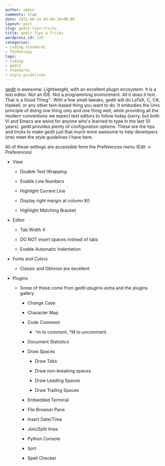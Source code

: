 ```yaml
---
author: admin
comments: true
date: 2011-08-14 04:46:10+00:00
layout: post
slug: gedit-tips-tricks
title: gedit Tips & Tricks
wordpress_id: 129
categories:
- Coding Standards
- Technology
tags:
- coding
- gedit
- standards
- style guidelines
---
```


[gedit](http://projects.gnome.org/gedit/) is awesome. Lightweight, with an excellent plugin ecosystem. It is a text editor. Not an IDE. Not a programming environment. All it does it text. That is a Good Thing™. With a few small tweaks, gedit will do LaTeX, C, C#, Haskell, or any other text-based thing you want to do. It embodies the Unix principle of doing one thing only and one thing well, while providing all the modern conventions we expect text editors to follow today (sorry, but both Vi and Emacs are weird for anyone who's learned to type in the last 10 years). gedit provides plenty of configuration options. These are the tips and tricks to make gedit just that much more awesome to help developers (me) meet the style guidelines I have here.

<!-- more -->
All of these settings are accessible form the Preferences menu (Edit -> Preferences)



	
  * View
		
			
    * Disable Text Wrapping

			
    * Enable Line Numbers

			
    * Highlight Current Line

			
    * Display right margin at column 80

			
    * Highlight Matching Bracket

		
	

	
  * Editor
		
			
    * Tab Width 4

			
    * DO NOT insert spaces instead of tabs

			
    * Enable Automatic Indentation

		
	

	
  * Fonts and Colors
		
			
    * Classic and Oblivion are excellent

		
	

	
  * Plugins
	
		
    * Some of these come from gedit-plugins-extra and the plugins gallery
		
			
      * Change Case

			
      * Character Map

			
      * Code Comment
				
					
        * ^m to comment, ^M to uncomment

				
			

			
      * Document Statistics

			
      * Draw Spaces
				
					
        * Draw Tabs

					
        * Draw non-breaking spaces

					
        * Draw Leading Spaces

					
        * Draw Trailing Spaces

				
			

			
      * Embedded Terminal

			
      * File Browser Pane

			
      * Insert Date/Time

			
      * Join/Split lines

			
      * Python Console

			
      * Sort

			
      * Spell Checker

		
	


